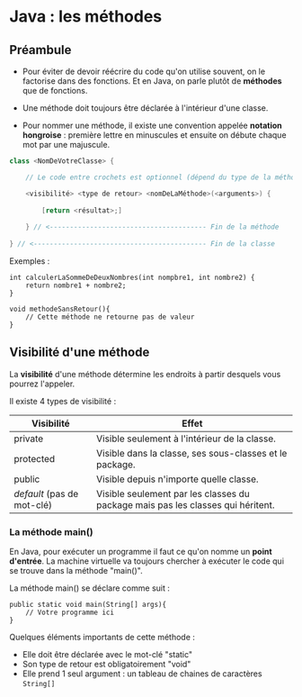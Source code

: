 # Java : les méthodes

## Préambule

- Pour éviter de devoir réécrire du code qu'on utilise souvent, on le factorise dans 
des fonctions. Et en Java, on parle plutôt de **méthodes** que de fonctions. 

- Une méthode doit toujours être déclarée à l'intérieur d'une classe. 

- Pour nommer une méthode, il existe une convention appelée **notation hongroise** :
première lettre en minuscules et ensuite on débute chaque mot par une majuscule.

```java
class <NomDeVotreClasse> {

	// Le code entre crochets est optionnel (dépend du type de la méthode)

	<visibilité> <type de retour> <nomDeLaMéthode>(<arguments>) {
	
		[return <résultat>;]
		
	} // <--------------------------------------- Fin de la méthode
	
} // <------------------------------------------- Fin de la classe
```

Exemples :

	int calculerLaSommeDeDeuxNombres(int nompbre1, int nombre2) {
		return nombre1 + nombre2;
	}
	
	void methodeSansRetour(){
		// Cette méthode ne retourne pas de valeur
	}

## Visibilité d'une méthode

La **visibilité** d'une méthode détermine les endroits à partir desquels vous pourrez l'appeler.

Il existe 4 types de visibilité : 

|Visibilité                   | Effet                                          |
|-----------------------------|------------------------------------------------|
|private                      | Visible seulement à l'intérieur de la classe.|
|protected                    | Visible dans la classe, ses sous-classes et le package.
|public                       | Visible depuis n'importe quelle classe.
|*default* (pas de mot-clé)   | Visible seulement par les classes du package mais pas les classes qui héritent.



### La méthode main()

En Java, pour exécuter un programme il faut ce qu'on nomme un **point d'entrée**.
La machine virtuelle va toujours chercher à exécuter le code qui se trouve dans 
la méthode "main()".

La méthode main() se déclare comme suit :

	public static void main(String[] args){
		// Votre programme ici
	}

Quelques éléments importants de cette méthode :

- Elle doit être déclarée avec le mot-clé "static"
- Son type de retour est obligatoirement "void"
- Elle prend 1 seul argument : un tableau de chaines de caractères `String[]`
